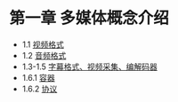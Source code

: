# 第一章 多媒体概念介绍

- 1.1 [视频格式](https://github.com/xjh093/ReadingNotes/blob/master/Books/%E3%80%8AFFmpeg%E5%9F%BA%E7%A1%80%E5%BA%93%E7%BC%96%E7%A8%8B%E5%BC%80%E5%8F%91%E3%80%8B/Part01/1.1.md)
- 1.2 [音频格式](https://github.com/xjh093/ReadingNotes/blob/master/Books/%E3%80%8AFFmpeg%E5%9F%BA%E7%A1%80%E5%BA%93%E7%BC%96%E7%A8%8B%E5%BC%80%E5%8F%91%E3%80%8B/Part01/1.2.md)
- 1.3-1.5 [字幕格式、视频采集、编解码器](https://github.com/xjh093/ReadingNotes/blob/master/Books/%E3%80%8AFFmpeg%E5%9F%BA%E7%A1%80%E5%BA%93%E7%BC%96%E7%A8%8B%E5%BC%80%E5%8F%91%E3%80%8B/Part01/1.3-1.5.md)
- 1.6.1 [容器](https://github.com/xjh093/ReadingNotes/blob/master/Books/%E3%80%8AFFmpeg%E5%9F%BA%E7%A1%80%E5%BA%93%E7%BC%96%E7%A8%8B%E5%BC%80%E5%8F%91%E3%80%8B/Part01/1.6.1.md)
- 1.6.2 [协议](https://github.com/xjh093/ReadingNotes/blob/master/Books/%E3%80%8AFFmpeg%E5%9F%BA%E7%A1%80%E5%BA%93%E7%BC%96%E7%A8%8B%E5%BC%80%E5%8F%91%E3%80%8B/Part01/1.6.2.md)
